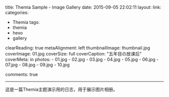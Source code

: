 title: Themia Sample - Image Gallery
date: 2015-09-05 22:02:11
layout: 
link: 
categories:
 - Themia
tags: 
 - themia 
 - hexo
 - gallery

clearReading: true
metaAlignment: left
thumbnailImage: thumbnail.jpg
coverImage: 01.jpg
coverSize: full
coverCaption: "五年目の放课后"
coverMeta: in
photos:
    - 01.jpg
    - 02.jpg
    - 03.jpg
    - 04.jpg
    - 05.jpg
    - 06.jpg
    - 07.jpg
    - 08.jpg
    - 09.jpg
    - 10.jpg

comments: true

---
这是一篇Themia主题演示用的日志，用于展示图片相册。